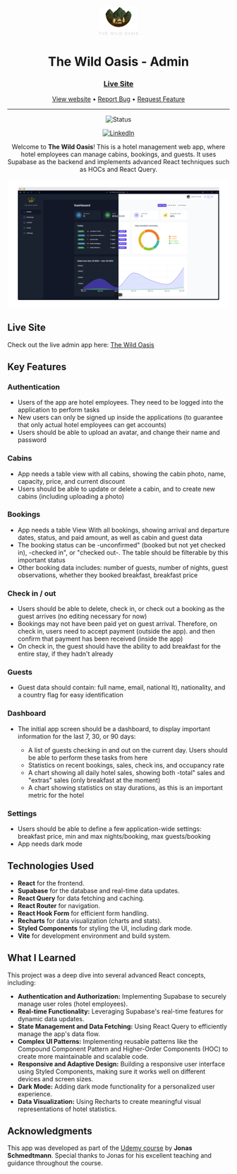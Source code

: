 <div align="center">

  <img src="./public/logo-dark.png" alt="logo" width="90" height="auto">

  <h1>The Wild Oasis - Admin</h1>

  <h3>
    <a href="https://the-wildest-oasis.vercel.app">
      <strong>Live Site</strong>
    </a>
  </h3>

  <div align="center">
    <a href="https://the-wildest-oasis.vercel.app">View website</a>
    •
    <a href="https://github.com/hazemr21221/The-Wild-Oasis/issues">Report Bug</a>
    •
    <a href="https://github.com/hazemr2121/The-Wild-Oasis/pulls">Request Feature</a>
  </div>

  <hr>

</div>

<!-- Badges -->
<div align="center">

![Status](https://img.shields.io/badge/Status-Completed-success?style=flat)

[![LinkedIn](https://img.shields.io/badge/LinkedIn-Connect-blue?style=for-the-badge&logo=linkedin)](https://www.linkedin.com/in/h4zem-bakr)

</div>

<!-- Brief -->
<p align="center">
Welcome to <b>The Wild Oasis</b>! This is a hotel management web app, where hotel employees can manage cabins, bookings, and guests. It uses Supabase as the backend and implements advanced React techniques such as HOCs and React Query.
</p>

<!-- Screenshot -->
<a align="center" href="https://the-wild-oasis-alamin.vercel.app">

![Screenshot](./public/thumbnail-preview.png)

</a>

## Live Site

Check out the live admin app here: [The Wild Oasis](https://the-wildest-oasis.vercel.app)


## Key Features

### Authentication

- Users of the app are hotel employees. They need to be logged into the application to perform tasks
- New users can only be signed up inside the applications (to guarantee that only actual hotel employees can get accounts)
- Users should be able to upload an avatar, and change their name and password

### Cabins

- App needs a table view with all cabins, showing the cabin photo, name, capacity, price, and current discount
- Users should be able to update or delete a cabin, and to create new cabins (including uploading a photo)

### Bookings

- App needs a table View With all bookings, showing arrival and departure dates, status, and paid amount, as well as cabin and guest data
- The booking status can be -unconfirmed" (booked but not yet checked in), -checked in", or "checked out-. The table should be filterable by this important status
- Other booking data includes: number of guests, number of nights, guest observations, whether they booked breakfast, breakfast price

### Check in / out

- Users should be able to delete, check in, or check out a booking as the guest arrives (no editing necessary for now)
- Bookings may not have been paid yet on guest arrival. Therefore, on check in, users need to accept payment (outside the app). and then confirm that payment has been received (inside the app)
- On check in, the guest should have the ability to add breakfast for the entire stay, if they hadn't already

### Guests

- Guest data should contain: full name, email, national It), nationality, and a country flag for easy identification

### Dashboard

- The initial app screen should be a dashboard, to display important information for the last 7, 30, or 90 days:

  - A list of guests checking in and out on the current day. Users should be able to perform these tasks from here
  - Statistics on recent bookings, sales, check ins, and occupancy rate
  - A chart showing all daily hotel sales, showing both -total" sales and "extras" sales (only breakfast at the moment)
  - A chart showing statistics on stay durations, as this is an important metric for the hotel

### Settings

- Users should be able to define a few application-wide settings: breakfast price, min and max nights/booking, max guests/booking
- App needs dark mode


## Technologies Used

- **React** for the frontend.
- **Supabase** for the database and real-time data updates.
- **React Query** for data fetching and caching.
- **React Router** for navigation.
- **React Hook Form** for efficient form handling.
- **Recharts** for data visualization (charts and stats).
- **Styled Components** for styling the UI, including dark mode.
- **Vite** for development environment and build system.

## What I Learned

This project was a deep dive into several advanced React concepts, including:

- **Authentication and Authorization:** Implementing Supabase to securely manage user roles (hotel employees).
- **Real-time Functionality:** Leveraging Supabase's real-time features for dynamic data updates.
- **State Management and Data Fetching:** Using React Query to efficiently manage the app's data flow.
- **Complex UI Patterns:** Implementing reusable patterns like the Compound Component Pattern and Higher-Order Components (HOC) to create more maintainable and scalable code.
- **Responsive and Adaptive Design:** Building a responsive user interface using Styled Components, making sure it works well on different devices and screen sizes.
- **Dark Mode:** Adding dark mode functionality for a personalized user experience.
- **Data Visualization:** Using Recharts to create meaningful visual representations of hotel statistics.

## Acknowledgments

This app was developed as part of the [Udemy course](https://www.udemy.com/course/the-ultimate-react-course) by **Jonas Schmedtmann**. Special thanks to Jonas for his excellent teaching and guidance throughout the course.
